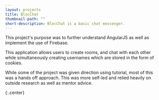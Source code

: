 ```yaml
---
layout: projects
title: BlocChat
thumbnail-path: ""
short-description: BlocChat is a basic chat messenger.
---
```


This project's purpose was to further understand AngularJS as well as implement the use of Firebase.

This application allows users to create rooms, and chat with each other while simultaneously creating usernames which are stored in the form of cookies.

While some of the project was given direction using tutorial, most of this was a hands off approach. This was more self-led and relied heavily on outside research as well as mentor advice.

{:.center}
![]()